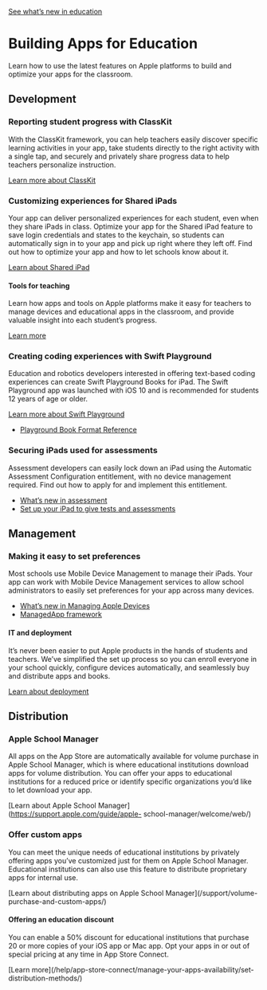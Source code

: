 [See what’s new in education](/videos/business-education/)

# Building Apps for Education

Learn how to use the latest features on Apple platforms to build and optimize
your apps for the classroom.

## Development

### Reporting student progress with ClassKit

With the ClassKit framework, you can help teachers easily discover specific
learning activities in your app, take students directly to the right activity
with a single tap, and securely and privately share progress data to help
teachers personalize instruction.

[Learn more about ClassKit](/classkit/)

### Customizing experiences for Shared iPads

Your app can deliver personalized experiences for each student, even when they
share iPads in class. Optimize your app for the Shared iPad feature to save
login credentials and states to the keychain, so students can automatically
sign in to your app and pick up right where they left off. Find out how to
optimize your app and how to let schools know about it.

[Learn about Shared iPad](/education/shared-ipad/)

#### Tools for teaching

Learn how apps and tools on Apple platforms make it easy for teachers to
manage devices and educational apps in the classroom, and provide valuable
insight into each student’s progress.

[Learn more](https://www.apple.com/education/k12/teaching-tools/)

### Creating coding experiences with Swift Playground

Education and robotics developers interested in offering text-based coding
experiences can create Swift Playground Books for iPad. The Swift Playground
app was launched with iOS 10 and is recommended for students 12 years of age
or older.

[Learn more about Swift Playground](/swift-playground/)

  * [Playground Book Format Reference](/documentation/swift_playgrounds/)

### Securing iPads used for assessments

Assessment developers can easily lock down an iPad using the Automatic
Assessment Configuration entitlement, with no device management required. Find
out how to apply for and implement this entitlement.

  * [What’s new in assessment](/videos/play/wwdc2020/10005/)
  * [Set up your iPad to give tests and assessments](https://support.apple.com/en-us/HT204775/)

## Management

### Making it easy to set preferences

Most schools use Mobile Device Management to manage their iPads. Your app can
work with Mobile Device Management services to allow school administrators to
easily set preferences for your app across many devices.

  * [What’s new in Managing Apple Devices](/videos/play/wwdc2025/258/)
  * [ManagedApp framework](/documentation/ManagedApp/)

#### IT and deployment

It’s never been easier to put Apple products in the hands of students and
teachers. We’ve simplified the set up process so you can enroll everyone in
your school quickly, configure devices automatically, and seamlessly buy and
distribute apps and books.

[Learn about deployment](https://www.apple.com/education/k12/it/)

## Distribution

### Apple School Manager

All apps on the App Store are automatically available for volume purchase in
Apple School Manager, which is where educational institutions download apps
for volume distribution. You can offer your apps to educational institutions
for a reduced price or identify specific organizations you’d like to let
download your app.

[Learn about Apple School Manager](https://support.apple.com/guide/apple-
school-manager/welcome/web/)

### Offer custom apps

You can meet the unique needs of educational institutions by privately
offering apps you’ve customized just for them on Apple School Manager.
Educational institutions can also use this feature to distribute proprietary
apps for internal use.

[Learn about distributing apps on Apple School Manager](/support/volume-
purchase-and-custom-apps/)

#### Offering an education discount

You can enable a 50% discount for educational institutions that purchase 20 or
more copies of your iOS app or Mac app. Opt your apps in or out of special
pricing at any time in App Store Connect.

[Learn more](/help/app-store-connect/manage-your-apps-availability/set-
distribution-methods/)

